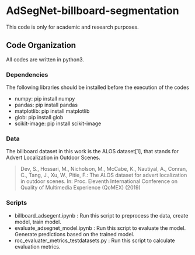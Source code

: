 # AdSegNet-billboard-segmentation

This code is only  for academic and research purposes.


## Code Organization

All codes are written in python3.


### Dependencies 

The following libraries should be installed before the execution of the codes



- numpy: pip install numpy
- pandas: pip install pandas
- matplotlib: pip install matplotlib
- glob: pip install glob
- scikit-image: pip install scikit-image



### Data

<p>The billboard dataset in this work is the ALOS dataset[1], that stands for
Advert Localization in Outdoor Scenes.  </p>

> Dev, S., Hossari, M., Nicholson, M., McCabe, K., Nautiyal, A., Conran,
C., Tang, J., Xu, W., Pitie, F.: The ALOS dataset for advert localization
in outdoor scenes. In: Proc. Eleventh International Conference on Quality
of Multimedia Experience (QoMEX) (2019)

### Scripts 

- billboard_adsegent.ipynb : Run this script to preprocess the data, create model, train model.
- evaluate_adsegnet_model.ipynb : Run  this script to evaluate the model. Generate predictions based on the trained model.
- roc_evaluater_metrics_testdatasets.py : Run this script to calculate evaluation metrics.

